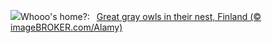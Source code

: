 ![](https://www.bing.com/th?id=OHR.LaplandOwl_EN-US8965493818_UHD.jpg&w=1000)Whooo's home?:&nbsp;&ensp;[Great gray owls in their nest, Finland (© imageBROKER.com/Alamy)](https://www.bing.com/th?id=OHR.LaplandOwl_EN-US8965493818_UHD.jpg)
<br><br/>
